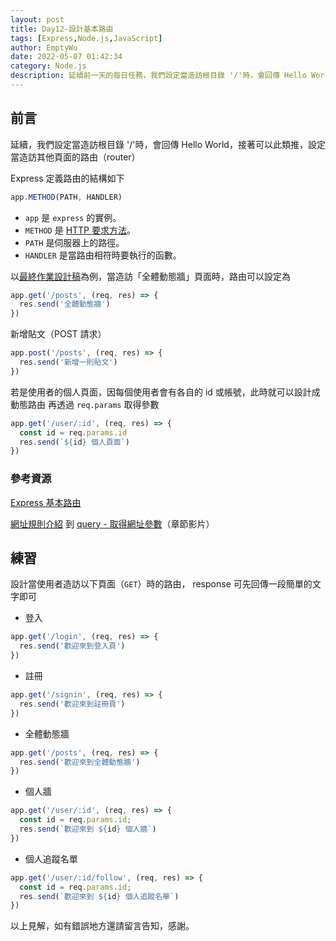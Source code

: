 ```yaml
---
layout: post
title: Day12-設計基本路由
tags: [Express,Node.js,JavaScript]
author: EmptyWu
date: 2022-05-07 01:42:34
category: Node.js
description: 延續前一天的每日任務，我們設定當造訪根目錄 '/'時，會回傳 Hello World，接著可以此類推，設定當造訪其他頁面的路由（router）
---
```


## 前言
延續，我們設定當造訪根目錄 '/'時，會回傳 Hello World，接著可以此類推，設定當造訪其他頁面的路由（router）
<!--more-->
Express 定義路由的結構如下
```javascript
app.METHOD(PATH, HANDLER)
```

-   `app` 是 `express` 的實例。
-   `METHOD` 是 [HTTP 要求方法](http://en.wikipedia.org/wiki/Hypertext_Transfer_Protocol)。
-   `PATH` 是伺服器上的路徑。
-   `HANDLER` 是當路由相符時要執行的函數。

以[最終作業設計稿](https://xd.adobe.com/view/c0763dbe-fc15-42e8-be0b-8956ed03e675-9525/grid)為例，當造訪「全體動態牆」頁面時，路由可以設定為
```javascript
app.get('/posts', (req, res) => {
  res.send('全體動態牆')
})
```
新增貼文（POST 請求）
```javascript
app.post('/posts', (req, res) => {
  res.send('新增一則貼文')
})
```
若是使用者的個人頁面，因每個使用者會有各自的 id 或帳號，此時就可以設計成動態路由
再透過 `req.params` 取得參數
```javascript
app.get('/user/:id', (req, res) => {
  const id = req.params.id
  res.send(`${id} 個人頁面`)
})
```
### 參考資源

[Express 基本路由](https://expressjs.com/zh-tw/starter/basic-routing.html)

[網址規則介紹](https://courses.hexschool.com/courses/1670869/lectures/39299599) 到 [query - 取得網址參數](https://courses.hexschool.com/courses/1670869/lectures/39299606)（章節影片）

## 練習
設計當使用者造訪以下頁面（`GET`）時的路由， response 可先回傳一段簡單的文字即可
- 登入
```javascript
app.get('/login', (req, res) => {
  res.send('歡迎來到登入頁')
})
```
- 註冊
```javascript
app.get('/signin', (req, res) => {
  res.send('歡迎來到註冊頁')
})
```
- 全體動態牆
```javascript
app.get('/posts', (req, res) => {
  res.send('歡迎來到全體動態牆')
})
```
- 個人牆
```javascript
app.get('/user/:id', (req, res) => {
  const id = req.params.id;
  res.send(`歡迎來到 ${id} 個人牆`)
})
```
- 個人追蹤名單
```javascript
app.get('/user/:id/follow', (req, res) => {
  const id = req.params.id;
  res.send(`歡迎來到 ${id} 個人追蹤名單`)
})
```


以上見解，如有錯誤地方還請留言告知，感謝。